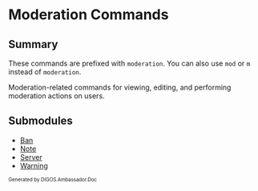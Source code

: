﻿Moderation Commands
===================
## Summary
These commands are prefixed with `moderation`. You can also use `mod` or `m` instead of `moderation`.

Moderation-related commands for viewing, editing, and performing moderation actions on users.

## Submodules
* [Ban](moderation_ban.md)
* [Note](moderation_note.md)
* [Server](moderation_server.md)
* [Warning](moderation_warning.md)

<sub><sup>Generated by DIGOS.Ambassador.Doc</sup></sub>